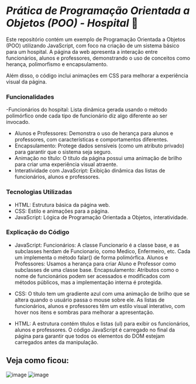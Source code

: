 # *Prática de Programação Orientada a Objetos (POO) - Hospital* 🏥
Este repositório contém um exemplo de Programação Orientada a Objetos (POO) utilizando JavaScript, com foco na criação de um sistema básico para um hospital. A página da web apresenta a interação entre funcionários, alunos e professores, demonstrando o uso de conceitos como herança, polimorfismo e encapsulamento.

Além disso, o código inclui animações em CSS para melhorar a experiência visual da página.

### Funcionalidades
 -Funcionários do hospital: Lista dinâmica gerada usando o método polimórfico onde cada tipo de funcionário diz algo diferente ao ser invocado.
- Alunos e Professores: Demonstra o uso de herança para alunos e professores, com características e comportamentos diferentes.
- Encapsulamento: Protege dados sensíveis (como um atributo privado) para garantir que o sistema seja seguro.
- Animação no título: O título da página possui uma animação de brilho para criar uma experiência visual atraente.
- Interatividade com JavaScript: Exibição dinâmica das listas de funcionários, alunos e professores.

### Tecnologias Utilizadas
- HTML: Estrutura básica da página web.
- CSS: Estilo e animações para a página.
- JavaScript: Lógica de Programação Orientada a Objetos, interatividade.

### Explicação do Código

- JavaScript:
Funcionários: A classe Funcionario é a classe base, e as subclasses herdam de Funcionario, como Medico, Enfermeiro, etc. Cada um implementa o método falar() de forma polimórfica.
Alunos e Professores: Usamos a herança para criar Aluno e Professor como subclasses de uma classe base.
Encapsulamento: Atributos como o nome de funcionários podem ser acessados e modificados com métodos públicos, mas a implementação interna é protegida.

- CSS:
O título tem um gradiente azul com uma animação de brilho que se altera quando o usuário passa o mouse sobre ele.
As listas de funcionários, alunos e professores têm um estilo visual interativo, com hover nos itens e sombras para melhorar a apresentação.

- HTML:
A estrutura contém títulos e listas (ul) para exibir os funcionários, alunos e professores.
O código JavaScript é carregado no final da página para garantir que todos os elementos do DOM estejam carregados antes da manipulação.

## Veja como ficou:

![image](https://github.com/user-attachments/assets/2f90fa53-3ee5-480f-a53e-e01eebe25d7f)
![image](https://github.com/user-attachments/assets/df0b9bcc-f137-43ba-9fcc-fced12a882ec)


